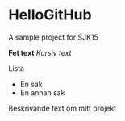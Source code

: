 # HelloGitHub
A sample project for SJK15

**Fet text**
*Kursiv text*

Lista 
- En sak
- En annan sak


Beskrivande text om mitt projekt

